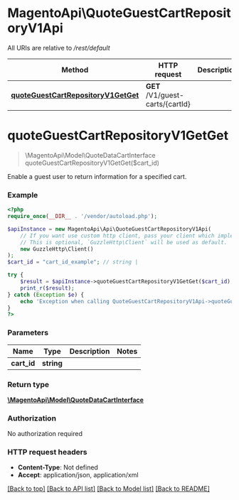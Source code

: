 # MagentoApi\QuoteGuestCartRepositoryV1Api

All URIs are relative to */rest/default*

Method | HTTP request | Description
------------- | ------------- | -------------
[**quoteGuestCartRepositoryV1GetGet**](QuoteGuestCartRepositoryV1Api.md#quoteguestcartrepositoryv1getget) | **GET** /V1/guest-carts/{cartId} |

# **quoteGuestCartRepositoryV1GetGet**
> \MagentoApi\Model\QuoteDataCartInterface quoteGuestCartRepositoryV1GetGet($cart_id)



Enable a guest user to return information for a specified cart.

### Example
```php
<?php
require_once(__DIR__ . '/vendor/autoload.php');

$apiInstance = new MagentoApi\Api\QuoteGuestCartRepositoryV1Api(
    // If you want use custom http client, pass your client which implements `GuzzleHttp\ClientInterface`.
    // This is optional, `GuzzleHttp\Client` will be used as default.
    new GuzzleHttp\Client()
);
$cart_id = "cart_id_example"; // string |

try {
    $result = $apiInstance->quoteGuestCartRepositoryV1GetGet($cart_id);
    print_r($result);
} catch (Exception $e) {
    echo 'Exception when calling QuoteGuestCartRepositoryV1Api->quoteGuestCartRepositoryV1GetGet: ', $e->getMessage(), PHP_EOL;
}
?>
```

### Parameters

Name | Type | Description  | Notes
------------- | ------------- | ------------- | -------------
 **cart_id** | **string**|  |

### Return type

[**\MagentoApi\Model\QuoteDataCartInterface**](../Model/QuoteDataCartInterface.md)

### Authorization

No authorization required

### HTTP request headers

 - **Content-Type**: Not defined
 - **Accept**: application/json, application/xml

[[Back to top]](#) [[Back to API list]](../../README.md#documentation-for-api-endpoints) [[Back to Model list]](../../README.md#documentation-for-models) [[Back to README]](../../README.md)
